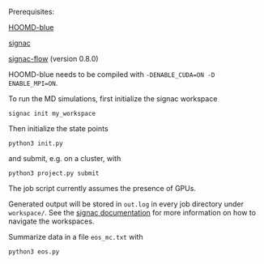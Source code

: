 Prerequisites:

[HOOMD-blue](https://github.com/glotzerlab/hoomd-blue)

[signac](https://github.com/glotzerlab/signacow)

[signac-flow](https://github.com/glotzerlab/signac-flow) (version 0.8.0)

HOOMD-blue needs to be compiled with `-DENABLE_CUDA=ON -D ENABLE_MPI=ON`.

To run the MD simulations, first initialize the signac workspace

```
signac init my_workspace
```

Then initialize the state points

```
python3 init.py
```

and submit, e.g. on a cluster, with

```
python3 project.py submit
```

The job script currently assumes the presence of GPUs.

Generated output will be stored in `out.log` in every job directory under `workspace/`. See the
[signac documentation](https://docs.signac.io/en/latest/) for more information on how to
navigate the workspaces.

Summarize data in a file `eos_mc.txt` with

```
python3 eos.py
```
